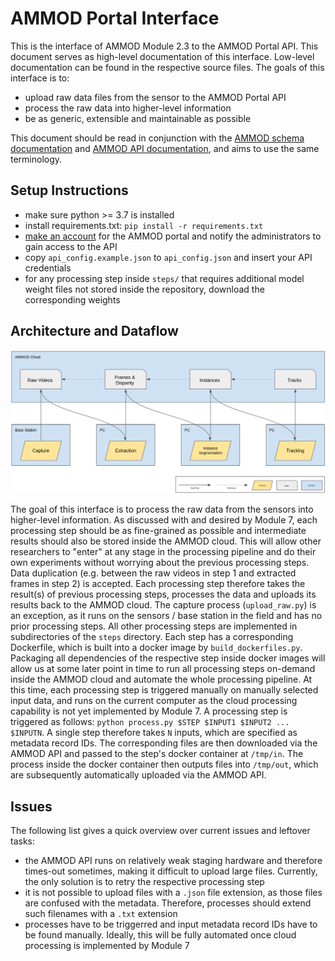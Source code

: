 # AMMOD Portal Interface

This is the interface of AMMOD Module 2.3 to the AMMOD Portal API. This document serves as high-level documentation of this interface. Low-level documentation can be found in the respective source files. The goals of this interface is to:

* upload raw data files from the sensor to the AMMOD Portal API
* process the raw data into higher-level information
* be as generic, extensible and maintainable as possible

This document should be read in conjunction with the [AMMOD schema documentation](https://gitlab.gwdg.de/gfbio/ammod-examples-schemas/) and [AMMOD API documentation](https://ammod.gfbio.dev/swagger/index.html), and aims to use the same terminology.

## Setup Instructions

* make sure python >= 3.7 is installed
* install requirements.txt: `pip install -r requirements.txt`
* [make an account](https://ammod.gfbio.dev/oidc/authenticate/) for the AMMOD portal and notify the administrators to gain access to the API
* copy `api_config.example.json` to `api_config.json` and insert your API credentials
* for any processing step inside `steps/` that requires additional model weight files not stored inside the repository, download the corresponding weights

## Architecture and Dataflow

![Dataflow](assets/dataflow.png) 

The goal of this interface is to process the raw data from the sensors into higher-level information. As discussed with and desired by Module 7, each processing step should be as fine-grained as possible and intermediate results should also be stored inside the AMMOD cloud. This will allow other researchers to "enter" at any stage in the processing pipeline and do their own experiments without worrying about the previous processing steps. Data duplication (e.g. between the raw videos in step 1 and extracted frames in step 2) is accepted. Each processing step therefore takes the result(s) of previous processing steps, processes the data and uploads its results back to the AMMOD cloud. The capture process (`upload_raw.py`) is an exception, as it runs on the sensors / base station in the field and has no prior processing steps. All other processing steps are implemented in subdirectories of the `steps` directory. Each step has a corresponding Dockerfile, which is built into a docker image by `build_dockerfiles.py`. Packaging all dependencies of the respective step inside docker images will allow us at some later point in time to run all processing steps on-demand inside the AMMOD cloud and automate the whole processing pipeline. At this time, each processing step is triggered manually on manually selected input data, and runs on the current computer as the cloud processing capability is not yet implemented by Module 7. A processing step is triggered as follows: `python process.py $STEP $INPUT1 $INPUT2 ... $INPUTN`. A single step therefore takes `N` inputs, which are specified as metadata record IDs. The corresponding files are then downloaded via the AMMOD API and passed to the step's docker container at `/tmp/in`. The process inside the docker container then outputs files into `/tmp/out`, which are subsequently automatically uploaded via the AMMOD API.

## Issues

The following list gives a quick overview over current issues and leftover tasks:

* the AMMOD API runs on relatively weak staging hardware and therefore times-out sometimes, making it difficult to upload large files. Currently, the only solution is to retry the respective processing step
* it is not possible to upload files with a `.json` file extension, as those files are confused with the metadata. Therefore, processes should extend such filenames with a `.txt` extension
* processes have to be triggerred and input metadata record IDs have to be found manually. Ideally, this will be fully automated once cloud processing is implemented by Module 7
